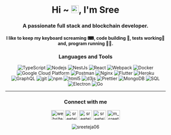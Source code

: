 <h1 align="center">Hi ~ <img src="https://user-images.githubusercontent.com/1303154/88677602-1635ba80-d120-11ea-84d8-d263ba5fc3c0.gif" width="24px" alt="hi">, I'm Sree</h1>
<h3 align="center">A passionate full stack and blockchain developer.</h3>
<h4 align="center">I like to keep my keyboard screaming ⌨, code building 💪, tests working🧪 and, program running 🏃‍♂️.</h4>

<h3 align="center">Languages and Tools</h3>
<p align="center"> 
  <img alt="TypeScript" src="https://img.shields.io/badge/-TypeScript-007ACC?style=flat-square&logo=typescript&logoColor=white" />
  <img alt="Nodejs" src="https://img.shields.io/badge/-Nodejs-43853d?style=flat-square&logo=Node.js&logoColor=white" />
  <img alt="NestJs" src="https://img.shields.io/badge/-NestJs-ea2845?style=flat-square&logo=nestjs&logoColor=white" />
  <img alt="React" src="https://img.shields.io/badge/-React-45b8d8?style=flat-square&logo=react&logoColor=white" />
  <img alt="Webpack" src="https://img.shields.io/badge/-AWS-8DD6F9?style=flat-square&logo=aws&logoColor=white" /> 
  <img alt="Docker" src="https://img.shields.io/badge/-Docker-46a2f1?style=flat-square&logo=docker&logoColor=white" />
  <img alt="Google Cloud Platform" src="https://img.shields.io/badge/-DigitalOcean-1a73e8?style=flat-square&logo=digital-ocean&logoColor=white" />
  <img alt="Postman" src="https://img.shields.io/badge/-Postman-f15a25?style=flat-square&logo=postman&logoColor=white" />
  <img alt="Nginx" src="https://img.shields.io/badge/-Nginx-009136?style=flat-square&logo=nginx&logoColor=white" />
  <img alt="Flutter" src="https://img.shields.io/badge/-Flutter-00aff0?style=flat-square&logo=flutter&logoColor=white" />
  <img alt="Heroku" src="https://img.shields.io/badge/-Heroku-6413b0?style=flat-square&logo=heroku&logoColor=white" />
  <img alt="GraphQL" src="https://img.shields.io/badge/-GraphQL-E10098?style=flat-square&logo=graphql&logoColor=white" />
  <img alt="git" src="https://img.shields.io/badge/-Git-F05032?style=flat-square&logo=git&logoColor=white" />
  <img alt="npm" src="https://img.shields.io/badge/-NPM-CB3837?style=flat-square&logo=npm&logoColor=white" />
  <img alt="html5" src="https://img.shields.io/badge/-HTML5-E34F26?style=flat-square&logo=html5&logoColor=white" />
  <img alt="d3js" src="https://img.shields.io/badge/-D3.js-F9A03C?style=flat-square&logo=d3.js&logoColor=white" />
  <img alt="Prettier" src="https://img.shields.io/badge/-Prettier-F7B93E?style=flat-square&logo=prettier&logoColor=white" />
  <img alt="MongoDB" src="https://img.shields.io/badge/-MongoDB-13aa52?style=flat-square&logo=mongodb&logoColor=white" />
  <img alt="SQL" src="https://img.shields.io/badge/-SQL-CB3837?style=flat-square&logo=mysql&logoColor=white" />
  <img alt="Electron" src="https://img.shields.io/badge/-Electron-2a2c38?style=flat-square&logo=electron&logoColor=white" />
  <img alt="Go" src="https://img.shields.io/badge/-Go-00aff0?style=flat-square&logo=go&logoColor=white" />
</p>

***

<h3 align="center">Connect with me</h3>
<p align="center">
<a href="https://supercharged.dev" target="blank"><img align="center" src="https://cdn.jsdelivr.net/npm/simple-icons@3.0.1/icons/googlechrome.svg" alt="website" height="30" width="40" /></a>
<a href="https://dev.to/sreeteja06" target="blank"><img align="center" src="https://cdn.jsdelivr.net/npm/simple-icons@3.0.1/icons/dev-dot-to.svg" alt="sreeteja06" height="30" width="40" /></a>
<a href="https://twitter.com/sreeteja06" target="blank"><img align="center" src="https://cdn.jsdelivr.net/npm/simple-icons@3.0.1/icons/twitter.svg" alt="sreeteja06" height="30" width="40" /></a>
<a href="https://linkedin.com/in/sreeteja06" target="blank"><img align="center" src="https://cdn.jsdelivr.net/npm/simple-icons@3.0.1/icons/linkedin.svg" alt="sreeteja06" height="30" width="40" /></a>
<a href="https://instagram.com/m_sreeteja" target="blank"><img align="center" src="https://cdn.jsdelivr.net/npm/simple-icons@3.0.1/icons/instagram.svg" alt="m_sreeteja" height="30" width="40" /></a>
</p>



<p align="center"> <img src="https://komarev.com/ghpvc/?username=sreeteja06&label=Visitors&color=0e75b6&style=flat" alt="sreeteja06" /> </p>
